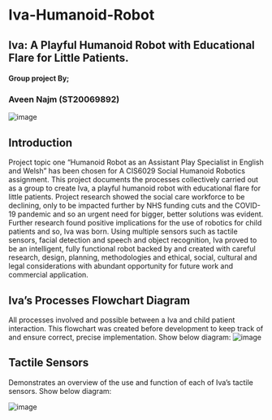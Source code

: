 # Iva-Humanoid-Robot
## Iva: A Playful Humanoid Robot with Educational Flare for Little Patients. 
#### Group project By; 
### Aveen Najm (ST20069892) 

![image](https://user-images.githubusercontent.com/81532727/119871772-b0ba8200-bf1a-11eb-91cc-7dbd6ad8e9ad.png)




## Introduction 

Project topic one “Humanoid Robot as an Assistant Play Specialist in English and Welsh” has been chosen for A CIS6029 Social Humanoid Robotics assignment.
This project documents the processes collectively carried out as a group to create Iva, a playful humanoid robot with educational flare for little patients. Project research showed the social care workforce to be declining, only to be impacted further by NHS funding cuts and the COVID-19 pandemic and so an urgent need for bigger, better solutions was evident. Further research found positive implications for the use of robotics for child patients and so, Iva was born. Using multiple sensors such as tactile sensors, facial detection and speech and object recognition, Iva proved to be an intelligent, fully functional robot backed by and created with careful research, design, planning, methodologies and ethical, social, cultural and legal considerations with abundant opportunity for future work and commercial application. 

## Iva’s Processes Flowchart Diagram 

All processes involved and possible between a Iva and child patient interaction. This flowchart was created before development to keep track of and ensure correct, precise implementation. Show below diagram:
![image](https://user-images.githubusercontent.com/81532727/119868211-ad24fc00-bf16-11eb-8892-652116ebd096.png)

## Tactile Sensors 
Demonstrates an overview of the use and function of each of Iva’s tactile sensors.
Show below diagram:

![image](https://user-images.githubusercontent.com/81532727/119868410-eb222000-bf16-11eb-817d-bd26d01997fc.png)

